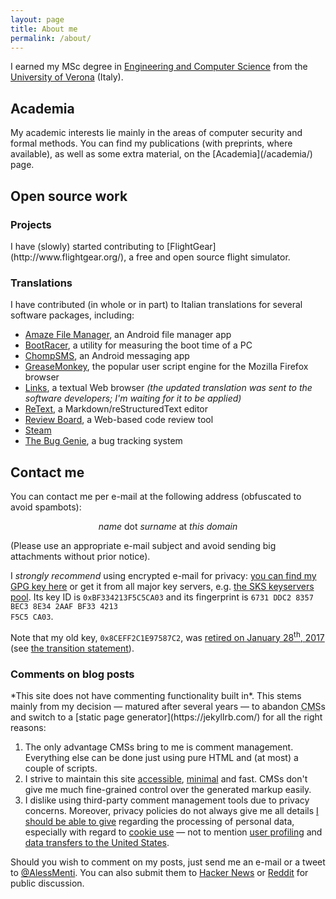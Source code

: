 ```yaml
---
layout: page
title: About me
permalink: /about/
---
```

I earned my MSc degree in [Engineering and Computer Science](http://www.di.univr.it/) from the [University of Verona](http://www.univr.it/) (Italy).

<h2>Academia</h2>
My academic interests lie mainly in the areas of computer security and formal methods. You can find my publications (with preprints, where available), as well as some extra material, on the [Academia](/academia/) page.

<h2>Open source work</h2>
<h3>Projects</h3>
I have (slowly) started contributing to [FlightGear](http://www.flightgear.org/), a free and open source flight simulator.

<h3>Translations</h3>
I have contributed (in whole or in part) to Italian translations for several software packages, including:

* [Amaze File Manager](https://github.com/arpitkh96/AmazeFileManager), an Android file manager app
* [BootRacer](http://www.greatis.com/bootracer/), a utility for measuring the boot time of a PC
* [ChompSMS](http://www.chompsms.com/), an Android messaging app
* [GreaseMonkey](http://www.greasespot.net/), the popular user script engine for the Mozilla Firefox browser
* [Links](http://links.twibright.com/), a textual Web browser *(the updated translation was sent to the software developers; I'm waiting for it to be applied)*
* [ReText](https://github.com/retext-project/retext), a Markdown/reStructuredText editor
* [Review Board](https://www.reviewboard.org/), a Web-based code review tool
* [Steam](https://store.steampowered.com/)
* [The Bug Genie](http://www.thebuggenie.com/), a bug tracking system

<h2>Contact me</h2>
You can contact me per e-mail at the following address (obfuscated to avoid spambots):
<p style="text-align: center;"><em>name</em> dot <em>surname</em> at <em>this domain</em></p>

(Please use an appropriate e-mail subject and avoid sending big attachments without prior notice).

I *strongly recommend* using encrypted e-mail for privacy: [you can find my GPG key here](/downloads/pubkey-0xBF334213F5C5CA03.asc) or get it from all major key servers, e.g. [the SKS keyservers pool](https://sks-keyservers.net/pks/lookup?op=get&search=0xBF334213F5C5CA03). Its key ID is `0xBF334213F5C5CA03` and its fingerprint is <code>6731 DDC2 8357 BEC3 8E34  2AAF BF33 4213 F5C5 CA03</code>.

Note that my old key, `0x8CEFF2C1E97587C2`, was [retired on January 28<sup>th</sup>, 2017](/blog/2017/01/transitioning-new-gpg-keypair.html) (see [the transition statement](/downloads/key-transition-2017-01-26.txt)).

<h3>Comments on blog posts</h3>
*This site does not have commenting functionality built in*. This stems mainly from my decision &mdash; matured after several years &mdash; to abandon <abbr title="Content Management System">CMS</abbr>s and switch to a [static page generator](https://jekyllrb.com/) for all the right reasons:

1. The only advantage CMSs bring to me is comment management. Everything else can be done just using pure HTML and (at most) a couple of scripts.
2. I strive to maintain this site [accessible](http://www.w3.org/WAI/), [minimal](http://idlewords.com/talks/website_obesity.htm) and fast. CMSs don't give me much fine-grained control over the generated markup easily.
3. I dislike using third-party comment management tools due to privacy concerns. Moreover, privacy policies do not always give me all details [I should be able to give](http://www.garanteprivacy.it/web/guest/home_en/italian-legislation) regarding the processing of personal data, especially with regard to [cookie use](http://www.garanteprivacy.it/garante/doc.jsp?ID=3167654) &mdash; not to mention [user profiling](http://www.garanteprivacy.it/garante/doc.jsp?ID=1636001) and [data transfers to the United States](http://www.garanteprivacy.it/garante/doc.jsp?ID=4472540).

Should you wish to comment on my posts, just send me an e-mail or a tweet to [@AlessMenti](https://twitter.com/AlessMenti). You can also submit them to [Hacker News](https://news.ycombinator.com/) or [Reddit](https://www.reddit.com/) for public discussion.
